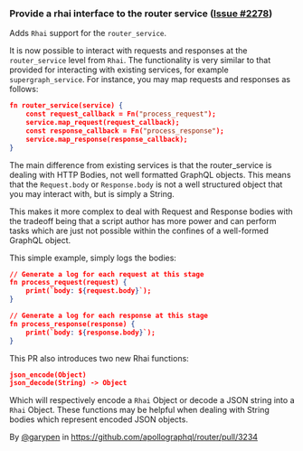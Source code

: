 ### Provide a rhai interface to the router service ([Issue #2278](https://github.com/apollographql/router/issues/2278))

Adds `Rhai` support for the `router_service`.

It is now possible to interact with requests and responses at the `router_service` level from `Rhai`. The functionality is very similar to that provided for interacting with existing services, for example `supergraph_service`. For instance, you may map requests and responses as follows:

```json
fn router_service(service) {
    const request_callback = Fn("process_request");
    service.map_request(request_callback);
    const response_callback = Fn("process_response");
    service.map_response(response_callback);
}

```
The main difference from existing services is that the router_service is dealing with HTTP Bodies, not well formatted GraphQL objects. This means that the `Request.body` or `Response.body` is not a well structured object that you may interact with, but is simply a String.

This makes it more complex to deal with Request and Response bodies with the tradeoff being that a script author has more power and can perform tasks which are just not possible within the confines of a well-formed GraphQL object.

This simple example, simply logs the bodies:

```json
// Generate a log for each request at this stage
fn process_request(request) {
    print(`body: ${request.body}`);
}

// Generate a log for each response at this stage
fn process_response(response) {
    print(`body: ${response.body}`);
}
```

This PR also introduces two new Rhai functions:

```json
json_encode(Object)
json_decode(String) -> Object

```
Which will respectively encode a `Rhai` Object or decode a JSON string into a `Rhai` Object. These functions may be helpful when dealing with String bodies which represent encoded JSON objects.

By [@garypen](https://github.com/garypen) in https://github.com/apollographql/router/pull/3234
